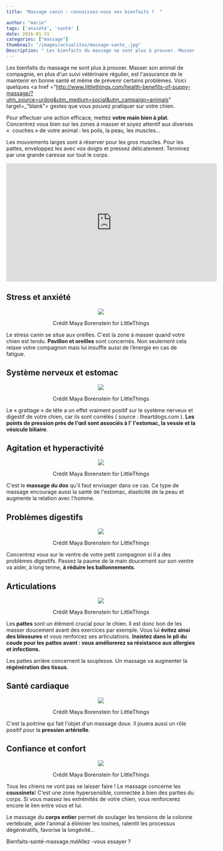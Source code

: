 ```yaml
---
title: "Massage canin : connaissez-vous ses bienfaits ?  "

author: "marie"
tags: ['anxiété', 'santé' ]
date: 2016-01-31
categories: ["massage"]
thumbnail: "/images/actualites/massage-sante_.jpg"
Description: " Les bienfaits du massage ne sont plus à prouver. Masser son animal de compagnie, en plus d'un suivi vétérinaire régulier, est l'assurance de le maintenir en bonne santé et même de prévenir certains problèmes. "
---
```



Les bienfaits du massage ne sont plus à prouver. Masser son animal de compagnie, en plus d'un suivi vétérinaire régulier, est l'assurance de le maintenir en bonne santé et même de prévenir certains problèmes.
Voici quelques <a href ="http://www.littlethings.com/health-benefits-of-puppy-massage/?utm_source=urdog&utm_medium=social&utm_campaign=animals" target=_"blank"> gestes </a> que vous pouvez pratiquer sur votre chien.


Pour effectuer une action efficace, mettez <b>votre main bien à plat</b>. Concentrez vous bien sur les zones à masser et soyez attentif aux diverses «  couches » de votre animal : les poils, la peau, les muscles...

Les mouvements larges sont à réserver pour les gros muscles. Pour les pattes, enveloppez les avec vos doigts et pressez délicatement. Terminez par une grande caresse sur tout le corps.


<p align="center">
   <iframe width="560" height="315" src="https://www.youtube.com/embed/EAD-ytWKvFg" frameborder="0" allowfullscreen></iframe>

</p>

## Stress et anxiété ##

<p align="center"><img src="/images/actualites/massage-oreilles.jpg"class="img-responsive"></p>





<p align="center">Crédit Maya Borenstein for LittleThings</p>


Le stress canin se situe aux oreilles. C'est la zone à masser quand votre chien est tendu. <b>Pavillon et oreilles</b> sont concernés. Non seulement cela relaxe votre compagnon mais  lui insuffle aussi de l’énergie en cas de fatigue.






## Système nerveux et estomac ##

<p align="center"><img src="/images/actualites/massage-estomac.jpg"class="img-responsive"></p>


<p align="center">Crédit Maya Borenstein for LittleThings</p>

Le « grattage » de tête a un effet vraiment positif sur le système nerveux et digestif de votre chien, car ils sont corrélés ( source : Iheartdogs.com ). <b>Les points de pression près de l'œil sont associés à l' l'estomac, la vessie et la vésicule biliaire</b>.

## Agitation et hyperactivité  ##


<p align="center"><img src="/images/actualites/massgeagitation.jpg"class="img-responsive"></p>
<p align="center">Crédit Maya Borenstein for LittleThings</p>

C'est le <b>massage du dos</b> qu'il faut envisager dans ce cas. Ce type de massage encourage aussi la santé de l'estomac, élasticité de la peau et augmente la relation avec l'homme.

## Problèmes digestifs ##

<p align="center"><img src="/images/actualites/massagedigestif.jpg"class="img-responsive"></p>
<p align="center">Crédit Maya Borenstein for LittleThings</p>

Concentrez vous sur le ventre de votre petit compagnon si il a des problèmes digestifs. Passez la paume de la main doucement sur son ventre va aider, à long terme, <b>à réduire les ballonnements</b>.

## Articulations ##
<p align="center"><img src="/images/actualites/massagearticulationjpg.jpg"class="img-responsive"></p>
<p align="center">Crédit Maya Borenstein for LittleThings</p>

Les<b> pattes</b> sont un élément crucial pour le chien. Il est donc bon de les masser doucement avant des exercices par exemple. Vous lui <b>évitez ainsi des blessures</b> et vous renforcez ses articulations. <b>Insistez dans le pli du coude pour les pattes avant : vous améliorerez sa résistance aux allergies et infections. </b>

Les pattes arrière concernent la souplesse. Un massage va augmenter la <b>régénération des tissus.</b>


## Santé cardiaque ##

<p align="center"><img src="/images/actualites/massagepoitrine.jpg"class="img-responsive"></p>
<p align="center">Crédit Maya Borenstein for LittleThings</p>

C'est la poitrine qui fait l'objet d'un massage doux. Il jouera aussi un rôle positif pour la <b>pression artérielle</b>.

## Confiance et confort ##
<p align="center"><img src="/images/actualites/massagepattes.jpg"class="img-responsive"></p>

<p align="center">Crédit Maya Borenstein for LittleThings</p>

Tous les chiens ne vont pas se laisser faire ! Le massage concerne les <b>coussinets</b>! C'est une zone hypersensible, connectée à bien des parties du corps. Si vous massez les extrémités de votre chien, vous renforcerez encore le lien entre vous et lui.


Le massage du <b>corps entier</b> permet de soulager les tensions de la colonne vertébrale, aide l'animal à éliminer les toxines, ralentit les processus dégénératifs, favorise la longévité...

Bienfaits-santé-massage.mdAllez -vous essayer ?